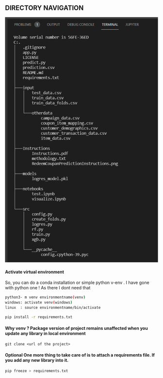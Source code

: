 ## DIRECTORY NAVIGATION

![Directory Structure](/Instructions/directory.png)

#### Activate virtual environment

So, you can do a conda installation or simple python v-env . I have gone with python one ! As there I dont need that 

```bash
python3- m venv environmentname(venv)
windows: activate venv(windows)
linux  : source environmentname/bin/activate  
```
```bash
pip install -r requirements.txt
```

#### Why venv ? Package version of project remains unaffected when you update any library in local environment 

```git
git clone <url of the project>
```

#### Optional One more thing to take care of is to attach a requirements file. If you add any new library into it.  
```bash
pip freeze > requirements.txt
```
